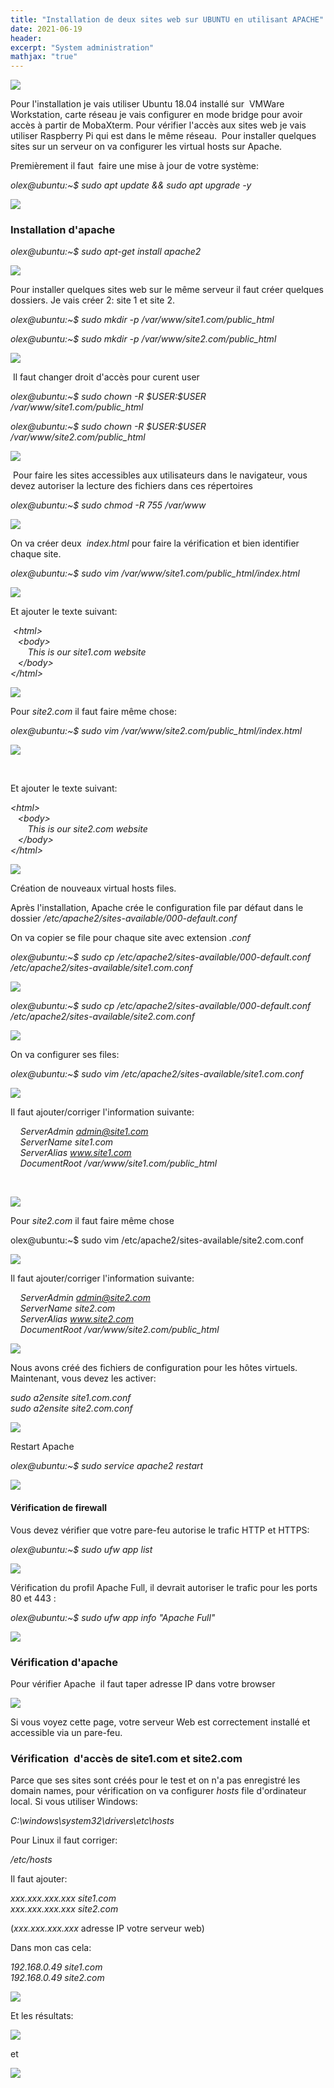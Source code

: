 ```yaml
---
title: "Installation de deux sites web sur UBUNTU en utilisant APACHE"
date: 2021-06-19
header:
excerpt: "System administration"
mathjax: "true"
--- 
```

![](/images/ubuntu_apache/apache.png)

Pour l'installation je vais utiliser Ubuntu 18.04 installé sur  VMWare Workstation, carte réseau je vais configurer en mode bridge pour avoir accès à partir de MobaXterm. Pour vérifier l'accès aux sites web je vais utiliser Raspberry Pi qui est dans le même réseau.  Pour installer quelques sites sur un serveur on va configurer les virtual hosts sur Apache.

Premièrement il faut  faire une mise à jour de votre système:

*olex@ubuntu:\~\$ sudo apt update && sudo apt upgrade -y*

<img src="/images/ubuntu_apache/image20.png">

### Installation d'apache

*olex@ubuntu:\~\$ sudo apt-get install apache2*

![](/images/ubuntu_apache/image1.png)

Pour installer quelques sites web sur le même serveur il faut créer quelques dossiers. Je vais créer 2: site 1 et site 2.

*olex@ubuntu:\~\$ sudo mkdir -p /var/www/site1.com/public\_html*

*olex@ubuntu:\~\$ sudo mkdir -p /var/www/site2.com/public\_html*

![](/images/ubuntu_apache/image16.png)

 Il faut changer droit d'accès pour curent user

*olex@ubuntu:\~\$ sudo chown -R \$USER:\$USER /var/www/site1.com/public\_html*

*olex@ubuntu:\~\$ sudo chown -R \$USER:\$USER /var/www/site2.com/public\_html*

![](/images/ubuntu_apache/image7.png)

 Pour faire les sites accessibles aux utilisateurs dans le navigateur, vous devez autoriser la lecture des fichiers dans ces répertoires

*olex@ubuntu:\~\$ sudo chmod -R 755 /var/www*

![](/images/ubuntu_apache/image4.png)

On va créer deux  *index.html* pour faire la vérification et bien identifier chaque site.

*olex@ubuntu:\~\$ sudo vim /var/www/site1.com/public\_html/index.html*

![](/images/ubuntu_apache/image22.png)

Et ajouter le texte suivant:

 *\<html\>*  
    *\<body\>*  
          *This is our site1.com website*  
    *\</body\>*  
  *\</html\>*  

![](/images/ubuntu_apache/image19.png)

Pour *site2.com* il faut faire même chose:

*olex@ubuntu:\~\$ sudo vim /var/www/site2.com/public\_html/index.html*

![](/images/ubuntu_apache/image8.png)

 

Et ajouter le texte suivant:

*\<html\>*  
   *\<body\>*  
       *This is our site2.com website*  
   *\</body\>*  
  *\</html\>*  

![](/images/ubuntu_apache/image14.png)

Création de nouveaux  virtual hosts files.

Après l'installation, Apache crée le configuration file par défaut dans le dossier */etc/apache2/sites-available/000-default.conf*

On va copier se file pour chaque site avec extension *.conf*

*olex@ubuntu:\~\$ sudo cp /etc/apache2/sites-available/000-default.conf /etc/apache2/sites-available/site1.com.conf*

![](/images/ubuntu_apache/image9.png)

*olex@ubuntu:\~\$ sudo cp /etc/apache2/sites-available/000-default.conf /etc/apache2/sites-available/site2.com.conf*

![](/images/ubuntu_apache/image12.png)

On va configurer ses files:

*olex@ubuntu:\~\$ sudo vim /etc/apache2/sites-available/site1.com.conf*

![](/images/ubuntu_apache/image23.png)

Il faut ajouter/corriger l'information suivante:

    *ServerAdmin admin@site1.com*  
    *ServerName site1.com*  
    *ServerAlias www.site1.com*  
    *DocumentRoot /var/www/site1.com/public\_html*  

   

![](/images/ubuntu_apache/image5.png)

Pour *site2.com* il faut faire même chose

olex@ubuntu:\~\$ sudo vim /etc/apache2/sites-available/site2.com.conf

![](/images/ubuntu_apache/image3.png)

Il faut ajouter/corriger l'information suivante:

    *ServerAdmin admin@site2.com*  
    *ServerName site2.com*  
    *ServerAlias www.site2.com*  
    *DocumentRoot /var/www/site2.com/public\_html*  

![](/images/ubuntu_apache/image21.png)

Nous avons créé des fichiers de configuration pour les hôtes virtuels. Maintenant, vous devez les activer:

*sudo a2ensite site1.com.conf*  
*sudo a2ensite site2.com.conf*  

![](/images/ubuntu_apache/image6.png)



Restart Apache

*olex@ubuntu:\~\$ sudo service apache2 restart*

![](/images/ubuntu_apache/image11.png)

#### Vérification de firewall

Vous devez vérifier que votre pare-feu autorise le trafic HTTP et HTTPS:

*olex@ubuntu:\~\$ sudo ufw app list*

![](/images/ubuntu_apache/image10.png)

Vérification du profil Apache Full, il devrait autoriser le trafic pour les ports 80 et 443 :

*olex@ubuntu:\~\$ sudo ufw app info "Apache Full"*

![](/images/ubuntu_apache/image15.png)

### Vérification d'apache

Pour vérifier Apache  il faut taper adresse IP dans votre browser

![](/images/ubuntu_apache/image17.png)

Si vous voyez cette page, votre serveur Web est correctement installé et accessible via un pare-feu.

### Vérification  d'accès de site1.com et site2.com

Parce que ses sites sont créés pour le test et on n'a pas enregistré les domain names, pour vérification on va configurer *hosts* file d'ordinateur local. Si vous utiliser Windows:

*C:\\windows\\system32\\drivers\\etc\\hosts*

Pour Linux il faut corriger:

*/etc/hosts*

Il faut ajouter:

*xxx.xxx.xxx.xxx site1.com*  
*xxx.xxx.xxx.xxx site2.com*  

(*xxx.xxx.xxx.xxx* adresse IP votre serveur web)

Dans mon cas cela:

*192.168.0.49 site1.com*  
*192.168.0.49 site2.com*  

![](/images/ubuntu_apache/image13.png)

Et les résultats:

![](/images/ubuntu_apache/image18.png)

et

![](/images/ubuntu_apache/image2.png)
